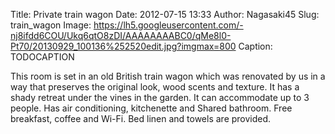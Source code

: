 Title: Private train wagon
Date: 2012-07-15 13:33
Author: Nagasaki45
Slug: train_wagon
Image: https://lh5.googleusercontent.com/-nj8ifdd6COU/Ukq6qtO8zDI/AAAAAAAABC0/qMe8l0-Pt70/20130929_100136%252520edit.jpg?imgmax=800
Caption: TODOCAPTION

This room is set in an old British train wagon which was renovated by us in a way that preserves the original look, wood scents and texture.
It has a shady retreat under the vines in the garden.
It can accommodate up to 3 people.
Has air conditioning, kitchenette and Shared bathroom.
Free breakfast, coffee and Wi-Fi.
Bed linen and towels are provided.
